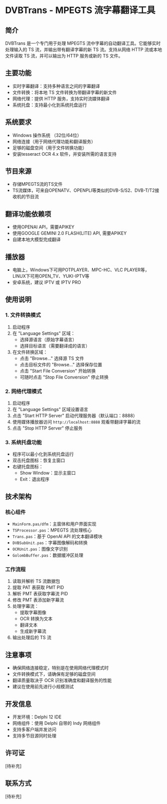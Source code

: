 # DVBTrans - MPEGTS 流字幕翻译工具

## 简介
DVBTrans 是一个专门用于处理 MPEGTS 流中字幕的自动翻译工具。它能够实时处理输入的 TS 流，并输出带有翻译字幕的新 TS 流。支持从网络 HTTP 流或本地文件读取 TS 流，并可以输出为 HTTP 服务或新的 TS 文件。

## 主要功能
- 实时字幕翻译：支持多种语言之间的字幕翻译
- 文件转换：将本地 TS 文件转换为带翻译字幕的新文件
- 网络代理：提供 HTTP 服务，支持实时流媒体翻译
- 系统托盘：支持最小化到系统托盘运行

## 系统要求
- Windows 操作系统 （32位/64位）
- 网络连接（用于网络代理功能和翻译服务）
- 足够的磁盘空间（用于文件转换功能）
- 安装tesseract OCR 4.x 软件，并安装所需的语言支持

## 节目来源
- 存储MPEGTS流的TS文件
- TS流媒体，可来自OPENATV、OPENPLI等类似的DVB-S/S2、DVB-T/T2接收机的节目流

## 翻译功能依赖项
- 使用OPENAI API，需要APIKEY
- 使用GOOGLE GEMINI 2.0 FLASH(LITE) API, 需要APIKEY
- 自建本地大模型完成翻译

## 播放器
- 电脑上，Windows下可用POTPLAYER、MPC-HC、VLC PLAYER等，LINUX下可用OPEN_TV、YUKI-IPTV等
- 安卓系统，建议 IPTV 或 IPTV PRO

## 使用说明

### 1. 文件转换模式
1. 启动程序
2. 在 "Language Settings" 区域：
   - 选择源语言（原始字幕语言）
   - 选择目标语言（需要翻译成的语言）
3. 在文件转换区域：
   - 点击 "Browse..." 选择源 TS 文件
   - 点击目标文件的 "Browse..." 选择保存位置
   - 点击 "Start File Conversion" 开始转换
   - 可随时点击 "Stop File Conversion" 停止转换

### 2. 网络代理模式
1. 启动程序
2. 在 "Language Settings" 区域设置语言
3. 点击 "Start HTTP Server" 启动代理服务器（默认端口：8888）
4. 使用媒体播放器访问 `http://localhost:8888` 观看带翻译字幕的流
5. 点击 "Stop HTTP Server" 停止服务

### 3. 系统托盘功能
- 程序可以最小化到系统托盘运行
- 双击托盘图标：恢复主窗口
- 右键托盘图标：
  - Show Window：显示主窗口
  - Exit：退出程序

## 技术架构

### 核心组件
- `MainForm.pas/dfm`：主窗体和用户界面实现
- `TSProcessor.pas`：MPEGTS 流处理核心
- `Trans.pas`：基于 OpenAI API 的文本翻译模块
- `DVBSubUnit.pas`：字幕图像解码和转换
- `OCRUnit.pas`：图像文字识别
- `GolombBuffer.pas`：数据缓冲区处理

### 工作流程
1. 读取并解析 TS 流数据包
2. 提取 PAT 表获取 PMT PID
3. 解析 PMT 表获取字幕流 PID
4. 修改 PMT 表添加新字幕流
5. 处理字幕流：
   - 提取字幕图像
   - OCR 转换为文本
   - 翻译文本
   - 生成新字幕流
6. 输出处理后的 TS 流

## 注意事项
- 确保网络连接稳定，特别是在使用网络代理模式时
- 文件转换模式下，请确保有足够的磁盘空间
- 翻译质量取决于 OCR 识别准确度和翻译服务的性能
- 建议在使用前先进行小规模测试

## 开发信息
- 开发环境：Delphi 12 IDE
- 网络组件：使用 Delphi 自带的 Indy 网络组件
- 支持多客户端并发访问
- 支持多节目源同时处理

## 许可证
[待补充]

## 联系方式
[待补充]
